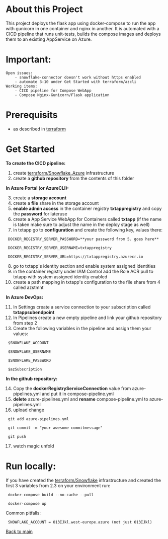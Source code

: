 # About this Project
This project deploys the flask app using docker-compose to run the app with gunicorn in one container and nginx in another. It is automated with a CICD pipeline that runs unit-tests, builds the compose images and deploys them to an existing AppService on Azure.

# Important:
    Open issues:
        - snowflake-connector doesn't work without https enabled
        - automate 3-10 under Get Started with terraform/azcli
    Working items:
        - CICD pipeline for Compose WebApp
        - Compose Nginx-Gunicorn/Flask application

# Prerequisits
- as described in [terraform][1]

# Get Started
**To create the CICD pipeline:**
1.  create [terraform/Snowflake_Azure][2] infrastructure
2.  create a **github repository** from the contents of this folder

**In Azure Portal (or AzureCLI):**

3.  create a **storage account** 
4.  create a **file** share in the storage account
5.  **enable admin access** in the container registry **txtappregistry** and copy the **password** for lateruse
6.  create a App Service WebApp for Containers called **txtapp** (if the name is taken make sure to adjust the name in the deploy stage as well)
7.  in txtapp go to **configuration** and create the following key, values there:
   ```
    DOCKER_REGISTRY_SERVER_PASSWORD=**your password from 5. goes here**

    DOCKER_REGISTRY_SERVER_USERNAME=txtappregistry

    DOCKER_REGISTRY_SERVER_URL=https://txtappregistry.azurecr.io
   ```

8.  go to txtapp's identity section and enable system assigned identities
9.  in the container registry under IAM Control add the Role ACR pull to txtapp with system assigned identity enabled
10. create a path mapping in txtapp's configuration to the file share from 4 called azstmnt
 
**In Azure DevOps:**

11. In Settings create a service connection to your subscription called **txtappsubendpoint**
12. In Pipelines create a new empty pipeline and link your github repository from step 2
13. Create the following variables in the pipeline and assign them your values:
   ```
    $SNOWFLAKE_ACCOUNT

    $SNOWFLAKE_USERNAME

    $SNOWFLAKE_PASSWORD

    $azSubscription
   ```
   
**In the github repository:** 

14. Copy the **dockerRegistryServiceConnection** value from azure-pipelines.yml and put it in compose-pipeline.yml
15. **delete** azure-pipelines.yml and **rename** compose-pipeline.yml to azure-pipelines.yml
16. upload change
   ```
    git add azure-pipelines.yml

    git commit -m "your awesome commitmessage"

    git push
   ```
17. watch magic unfold


# Run locally:
If you have created the [terraform/Snowflake][3] infrastructure and created the first 3 variables from 2.3 on your environment run:
   ```
    docker-compose build --no-cache --pull

    docker-compose up
   ```

Common pitfalls:
   ```
    SNOWFLAKE_ACCOUNT = O13IJkl.west-europe.azure (not just O13IJkl)
   ```

[Back to main][4]

[1]: https://github.com/Philipeace/cloudsolutions/tree/main/terraform
[2]: https://github.com/Philipeace/cloudsolutions/tree/main/terraform/Snowflake_Azure
[3]: https://github.com/Philipeace/cloudsolutions/tree/main/terraform/Snowflake
[4]: https://github.com/Philipeace/cloudsolutions/tree/main/